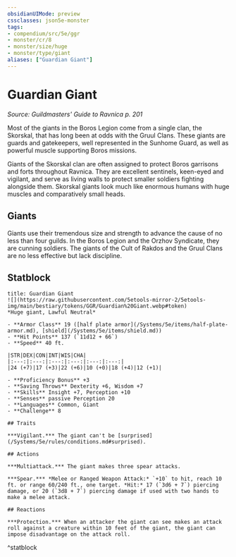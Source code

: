 ```yaml
---
obsidianUIMode: preview
cssclasses: json5e-monster
tags:
- compendium/src/5e/ggr
- monster/cr/8
- monster/size/huge
- monster/type/giant
aliases: ["Guardian Giant"]
---
```

# Guardian Giant
*Source: Guildmasters' Guide to Ravnica p. 201*  

Most of the giants in the Boros Legion come from a single clan, the Skorskal, that has long been at odds with the Gruul Clans. These giants are guards and gatekeepers, well represented in the Sunhome Guard, as well as powerful muscle supporting Boros missions.

Giants of the Skorskal clan are often assigned to protect Boros garrisons and forts throughout Ravnica. They are excellent sentinels, keen-eyed and vigilant, and serve as living walls to protect smaller soldiers fighting alongside them. Skorskal giants look much like enormous humans with huge muscles and comparatively small heads.

## Giants

Giants use their tremendous size and strength to advance the cause of no less than four guilds. In the Boros Legion and the Orzhov Syndicate, they are cunning soldiers. The giants of the Cult of Rakdos and the Gruul Clans are no less effective but lack discipline.

## Statblock

```ad-statblock
title: Guardian Giant
![](https://raw.githubusercontent.com/5etools-mirror-2/5etools-img/main/bestiary/tokens/GGR/Guardian%20Giant.webp#token)
*Huge giant, Lawful Neutral*

- **Armor Class** 19 ([half plate armor](/Systems/5e/items/half-plate-armor.md), [shield](/Systems/5e/items/shield.md))
- **Hit Points** 137 (`11d12 + 66`)
- **Speed** 40 ft.

|STR|DEX|CON|INT|WIS|CHA|
|:---:|:---:|:---:|:---:|:---:|:---:|
|24 (+7)|17 (+3)|22 (+6)|10 (+0)|18 (+4)|12 (+1)|

- **Proficiency Bonus** +3
- **Saving Throws** Dexterity +6, Wisdom +7
- **Skills** Insight +7, Perception +10
- **Senses** passive Perception 20
- **Languages** Common, Giant
- **Challenge** 8

## Traits

***Vigilant.*** The giant can't be [surprised](/Systems/5e/rules/conditions.md#surprised).

## Actions

***Multiattack.*** The giant makes three spear attacks.

***Spear.*** *Melee or Ranged Weapon Attack:* `+10` to hit, reach 10 ft. or range 60/240 ft., one target. *Hit:* 17 (`3d6 + 7`) piercing damage, or 20 (`3d8 + 7`) piercing damage if used with two hands to make a melee attack.

## Reactions

***Protection.*** When an attacker the giant can see makes an attack roll against a creature within 10 feet of the giant, the giant can impose disadvantage on the attack roll.
```
^statblock